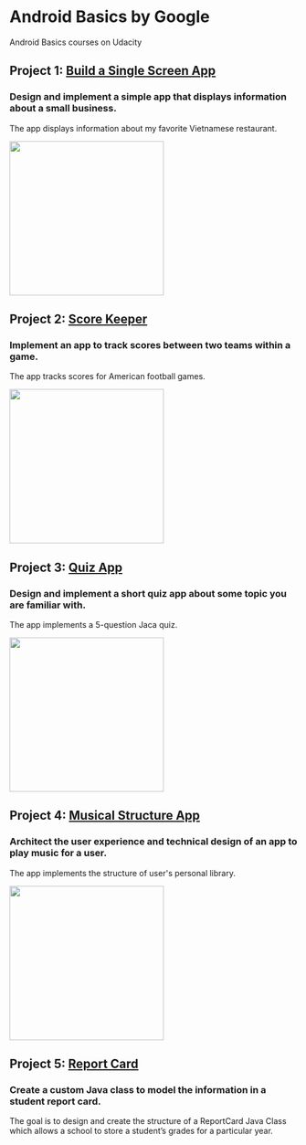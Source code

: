 # Android Basics by Google
Android Basics courses on Udacity

## Project 1: [Build a Single Screen App](https://github.com/akueisara/android-basics-nanodegree-by-google/tree/master/BuildASingleScreenApp)
### Design and implement a simple app that displays information about a small business.
The app displays information about my favorite Vietnamese restaurant. 

<img src="http://i.imgur.com/P2A8vBE.png" width="270">

## Project 2: [Score Keeper](https://github.com/akueisara/android-basics-nanodegree-by-google/tree/master/ScoreKeeper)
### Implement an app to track scores between two teams within a game.
The app tracks scores for American football games. 

<img src="http://i.imgur.com/bMHcWN9.gif" width="270">

## Project 3: [Quiz App](https://github.com/akueisara/android-basics-nanodegree-by-google/tree/master/QuizApp)
### Design and implement a short quiz app about some topic you are familiar with.
The app implements a 5-question Jaca quiz. 

<img src="http://i.imgur.com/ue9SPwk.gif" width="270">


## Project 4: [Musical Structure App](https://github.com/akueisara/android-basics-nanodegree-by-google/tree/master/MusicStructure)
### Architect the user experience and technical design of an app to play music for a user.
The app implements the structure of user's personal library.

<img src="http://i.imgur.com/WkZt3A7.gif" width="270">

## Project 5: [Report Card](https://github.com/akueisara/android-basics-nanodegree-by-google/tree/master/ReportCard)
### Create a custom Java class to model the information in a student report card.
The goal is to design and create the structure of a ReportCard Java Class which allows a school to store a student’s grades for a particular year.

